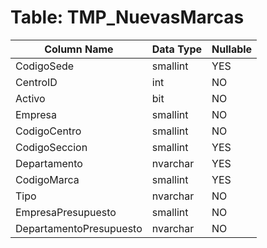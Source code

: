 # Table: TMP_NuevasMarcas

| Column Name | Data Type | Nullable |
|-------------|-----------|----------|
| CodigoSede | smallint | YES |
| CentroID | int | NO |
| Activo | bit | NO |
| Empresa | smallint | NO |
| CodigoCentro | smallint | NO |
| CodigoSeccion | smallint | YES |
| Departamento | nvarchar | YES |
| CodigoMarca | smallint | YES |
| Tipo | nvarchar | NO |
| EmpresaPresupuesto | smallint | NO |
| DepartamentoPresupuesto | nvarchar | NO |
